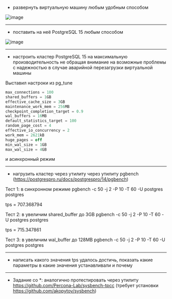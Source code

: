 * развернуть виртуальную машину любым удобным способом

![image](https://github.com/VyacheslavIT/postgre/assets/136000255/6aec0409-feb3-4dc8-b0ab-e3e59dd72f45)

  
------------------------------------------------------
* поставить на неё PostgreSQL 15 любым способом

![image](https://github.com/VyacheslavIT/postgre/assets/136000255/7e370ef8-3c3b-4540-a484-9fd743b50738)
  
-----------------------------------------------------
* настроить кластер PostgreSQL 15 на максимальную производительность не обращая внимание на возможные проблемы с надежностью в случае аварийной перезагрузки виртуальной машины

Выставил настроки из pg_tune

```sql
max_connections = 100
shared_buffers = 1GB
effective_cache_size = 3GB
maintenance_work_mem = 256MB
checkpoint_completion_target = 0.9
wal_buffers = 16MB
default_statistics_target = 100
random_page_cost = 4
effective_io_concurrency = 2
work_mem = 2621kB
huge_pages = off
min_wal_size = 1GB
max_wal_size = 4GB
```

и асинхронный режим

----------------------------------------------------
* нагрузить кластер через утилиту через утилиту pgbench (https://postgrespro.ru/docs/postgrespro/14/pgbench)

Тест 1: в синхронном режиме pgbench -c 50 -j 2 -P 10 -T 60 -U postgres postgres

tps = 707.368794

Тест 2: в увеличим shared_buffer до 3GB   pgbench -c 50 -j 2 -P 10 -T 60 -U postgres postgres

tps = 715.347861

Тест 3: в увеличим wal_buffer до 128MB   pgbench -c 50 -j 2 -P 10 -T 60 -U postgres postgres


 
-----------------------------------------------------
* написать какого значения tps удалось достичь, показать какие параметры в какие значения устанавливали и почему


----------------------------------------------------
* Задание со *: аналогично протестировать через утилиту https://github.com/Percona-Lab/sysbench-tpcc (требует установки
https://github.com/akopytov/sysbench)
